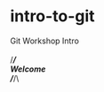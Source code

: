 # intro-to-git

Git Workshop Intro\
\
/***********************************************/\
Welcome\
/***********************************************/\
